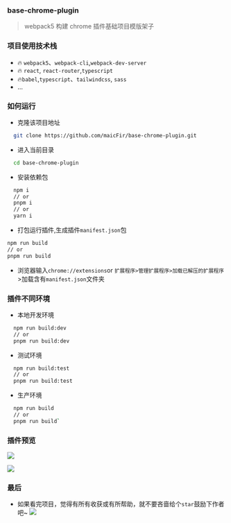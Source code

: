### base-chrome-plugin

> webpack5 构建 chrome 插件基础项目模版架子

### 项目使用技术栈

- 🔥 `webpack5`、`webpack-cli`,`webpack-dev-server`
- 🔥 `react`, `react-router`,`typescript`
- 🔥`babel`,`typescript`、`tailwindcss`, `sass`
- ...

### 如何运行

- 克隆该项目地址

```bash
  git clone https://github.com/maicFir/base-chrome-plugin.git
```

- 进入当前目录

```bash
  cd base-chrome-plugin
```

- 安装依赖包

```bash
  npm i
  // or
  pnpm i
  // or
  yarn i
```

- 打包运行插件,生成插件`manifest.json`包

```bash
npm run build
// or
pnpm run build
```

- 浏览器输入`chrome://extensions`or `扩展程序>管理扩展程序>加载已解压的扩展程序`>加载含有`manifest.json`文件夹

### 插件不同环境

- 本地开发环境

```bash
  npm run build:dev
  // or
  pnpm run build:dev
```

- 测试环境

```bash
  npm run build:test
  // or
  pnpm run build:test
```

- 生产环境

```bash
  npm run build
  // or
  pnpm run build`
```

### 插件预览

![](https://files.mdnice.com/user/24614/214d8805-afa2-4c24-9e0a-dafa3289323c.png)

![](https://files.mdnice.com/user/24614/214d8805-afa2-4c24-9e0a-dafa3289323c.png)

### 最后

- 如果看完项目，觉得有所有收获或有所帮助，就不要吝啬给个`star`鼓励下作者吧~
  ![](https://files.mdnice.com/user/24614/1dacc796-7728-42f2-8e5c-918faaed1958.png)
